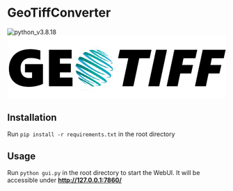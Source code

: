 # GeoTiffConverter
![python_v3.8.18](https://img.shields.io/badge/Python-3.8.18-green)
![Banner](https://github.com/SvenPfiffner/GeoTiffConverter/blob/main/geotiff.png?raw=true)

## Installation
Run ```pip install -r requirements.txt``` in the root directory

## Usage
Run ```python gui.py``` in the root directory to start the WebUI. It will be accessible under **http://127.0.0.1:7860/**
